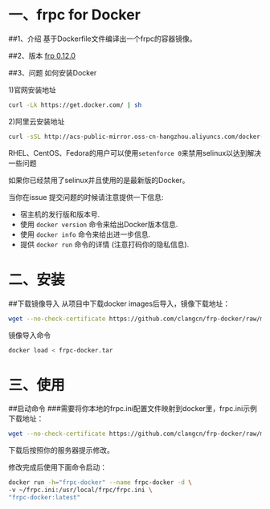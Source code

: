 # 一、frpc for Docker
##1、介绍
基于Dockerfile文件编译出一个frpc的容器镜像。

##2、版本
[frp 0.12.0](https://github.com/fatedier/frp/releases/latest)

##3、问题
如何安装Docker

1)官网安装地址
```bash
curl -Lk https://get.docker.com/ | sh
```
2)阿里云安装地址
```bash
curl -sSL http://acs-public-mirror.oss-cn-hangzhou.aliyuncs.com/docker-engine/internet | sh -
```
RHEL、CentOS、Fedora的用户可以使用`setenforce 0`来禁用selinux以达到解决一些问题

如果你已经禁用了selinux并且使用的是最新版的Docker。

当你在issue 提交问题的时候请注意提供一下信息:
- 宿主机的发行版和版本号.
- 使用 `docker version` 命令来给出Docker版本信息.
- 使用 `docker info` 命令来给出进一步信息.
- 提供 `docker run` 命令的详情 (注意打码你的隐私信息).

# 二、安装
##下载镜像导入
从项目中下载docker images后导入，镜像下载地址：
```bash
wget --no-check-certificate https://github.com/clangcn/frp-docker/raw/master/frpc-docker/frpc-docker.tar
```

镜像导入命令
```bash
docker load < frpc-docker.tar
```

# 三、使用
##启动命令
###需要将你本地的frpc.ini配置文件映射到docker里，frpc.ini示例下载地址：
```bash
wget --no-check-certificate https://github.com/clangcn/frp-docker/raw/master/frpc-docker/frpc.ini -O ~/frpc.ini
```
下载后按照你的服务器提示修改。

修改完成后使用下面命令启动：
```bash
docker run -h="frpc-docker" --name frpc-docker -d \
-v ~/frpc.ini:/usr/local/frpc/frpc.ini \
"frpc-docker:latest"
```
